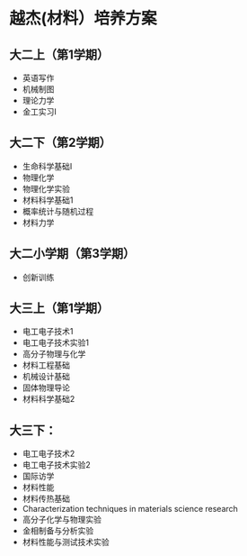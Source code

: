 # 越杰(材料）培养方案

## 大二上（第1学期）
- 英语写作
- 机械制图
- 理论力学
- 金工实习Ⅰ

## 大二下（第2学期）
- 生命科学基础I
- 物理化学
- 物理化学实验
- 材料科学基础1
- 概率统计与随机过程
- 材料力学

## 大二小学期（第3学期）
- 创新训练

## 大三上（第1学期）
- 电工电子技术1
- 电工电子技术实验1
- 高分子物理与化学
- 材料工程基础
- 机械设计基础
- 固体物理导论
- 材料科学基础2

## 大三下：
- 电工电子技术2
- 电工电子技术实验2
- 国际访学
- 材料性能
- 材料传热基础
- Characterization techniques in materials science research
- 高分子化学与物理实验
- 金相制备与分析实验
- 材料性能与测试技术实验
